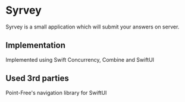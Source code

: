 # Syrvey

Syrvey is a small application which will submit your answers on server.

## Implementation

Implemented using Swift Concurrency, Combine and SwiftUI

## Used 3rd parties 

Point-Free's navigation library for SwiftUI
